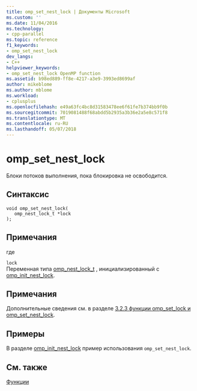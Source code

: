 ```yaml
---
title: omp_set_nest_lock | Документы Microsoft
ms.custom: ''
ms.date: 11/04/2016
ms.technology:
- cpp-parallel
ms.topic: reference
f1_keywords:
- omp_set_nest_lock
dev_langs:
- C++
helpviewer_keywords:
- omp_set_nest_lock OpenMP function
ms.assetid: b98ed889-ff8e-4217-a3e9-3993ed8699af
author: mikeblome
ms.author: mblome
ms.workload:
- cplusplus
ms.openlocfilehash: e49a63fc4bc8d31583478ee6f61fe7b374bb9f0b
ms.sourcegitcommit: 7019081488f68abdd5b2935a3b36e2a5e8c571f8
ms.translationtype: MT
ms.contentlocale: ru-RU
ms.lasthandoff: 05/07/2018
---
```

# <a name="ompsetnestlock"></a>omp_set_nest_lock
Блоки потоков выполнения, пока блокировка не освободится.  
  
## <a name="syntax"></a>Синтаксис  
  
```  
void omp_set_nest_lock(  
   omp_nest_lock_t *lock  
);  
```  
  
## <a name="remarks"></a>Примечания  
 где  
  
 `lock`  
 Переменная типа [omp_nest_lock_t](../../../parallel/openmp/reference/omp-nest-lock-t.md) , инициализированный с [omp_init_nest_lock](../../../parallel/openmp/reference/omp-init-nest-lock.md).  
  
## <a name="remarks"></a>Примечания  
 Дополнительные сведения см. в разделе [3.2.3 функции omp_set_lock и omp_set_nest_lock](../../../parallel/openmp/3-2-3-omp-set-lock-and-omp-set-nest-lock-functions.md).  
  
## <a name="examples"></a>Примеры  
 В разделе [omp_init_nest_lock](../../../parallel/openmp/reference/omp-init-nest-lock.md) пример использования `omp_set_nest_lock`.  
  
## <a name="see-also"></a>См. также  
 [Функции](../../../parallel/openmp/reference/openmp-functions.md)